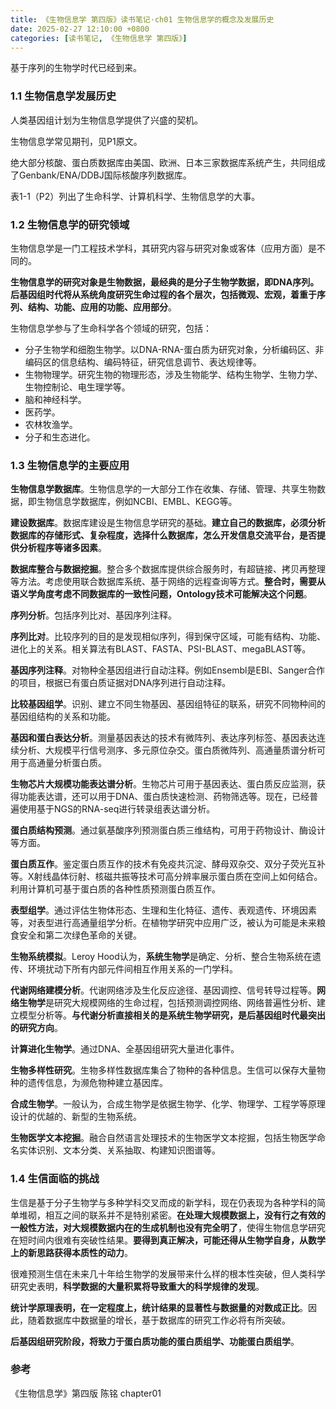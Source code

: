 ```yaml
---
title: 《生物信息学 第四版》读书笔记·ch01 生物信息学的概念及发展历史
date: 2025-02-27 12:10:00 +0800
categories: [读书笔记, 《生物信息学 第四版》]
---
```


基于序列的生物学时代已经到来。

### 1.1 生物信息学发展历史

人类基因组计划为生物信息学提供了兴盛的契机。

生物信息学常见期刊，见P1原文。

绝大部分核酸、蛋白质数据库由美国、欧洲、日本三家数据库系统产生，共同组成了Genbank/ENA/DDBJ国际核酸序列数据库。

表1-1（P2）列出了生命科学、计算机科学、生物信息学的大事。

### 1.2 生物信息学的研究领域

生物信息学是一门工程技术学科，其研究内容与研究对象或客体（应用方面）是不同的。

**生物信息学的研究对象是生物数据，最经典的是分子生物学数据，即DNA序列。后基因组时代将从系统角度研究生命过程的各个层次，包括微观、宏观，着重于序列、结构、功能、应用的功能、应用部分**。

生物信息学参与了生命科学各个领域的研究，包括：
- 分子生物学和细胞生物学。以DNA-RNA-蛋白质为研究对象，分析编码区、非编码区的信息结构、编码特征，研究信息调节、表达规律等。
- 生物物理学。研究生物的物理形态，涉及生物能学、结构生物学、生物力学、生物控制论、电生理学等。
- 脑和神经科学。
- 医药学。
- 农林牧渔学。
- 分子和生态进化。

### 1.3 生物信息学的主要应用

**生物信息学数据库**。生物信息学的一大部分工作在收集、存储、管理、共享生物数据，即生物信息学数据库，例如NCBI、EMBL、KEGG等。

**建设数据库**。数据库建设是生物信息学研究的基础。**建立自己的数据库，必须分析数据库的存储形式、复杂程度，选择什么数据库，怎么开发信息交流平台，是否提供分析程序等诸多因素**。

**数据库整合与数据挖掘**。整合多个数据库提供综合服务时，有超链接、拷贝再整理等方法。考虑使用联合数据库系统、基于网络的远程查询等方式。**整合时，需要从语义学角度考虑不同数据库的一致性问题，Ontology技术可能解决这个问题**。

**序列分析**。包括序列比对、基因序列注释。

**序列比对**。比较序列的目的是发现相似序列，得到保守区域，可能有结构、功能、进化上的关系。相关算法有BLAST、FASTA、PSI-BLAST、megaBLAST等。

**基因序列注释**。对物种全基因组进行自动注释。例如Ensembl是EBI、Sanger合作的项目，根据已有蛋白质证据对DNA序列进行自动注释。

**比较基因组学**。识别、建立不同生物基因、基因组特征的联系，研究不同物种间的基因组结构的关系和功能。

**基因和蛋白表达分析**。测量基因表达的技术有微阵列、表达序列标签、基因表达连续分析、大规模平行信号测序、多元原位杂交。蛋白质微阵列、高通量质谱分析可用于高通量分析蛋白质。

**生物芯片大规模功能表达谱分析**。生物芯片可用于基因表达、蛋白质反应监测，获得功能表达谱，还可以用于DNA、蛋白质快速检测、药物筛选等。现在，已经普遍使用基于NGS的RNA-seq进行转录组表达谱分析。

**蛋白质结构预测**。通过氨基酸序列预测蛋白质三维结构，可用于药物设计、酶设计等方面。

**蛋白质互作**。鉴定蛋白质互作的技术有免疫共沉淀、酵母双杂交、双分子荧光互补等。X射线晶体衍射、核磁共振等技术可高分辨率展示蛋白质在空间上如何结合。利用计算机可基于蛋白质的各种性质预测蛋白质互作。

**表型组学**。通过评估生物体形态、生理和生化特征、遗传、表观遗传、环境因素等，对表型进行高通量组学分析。在植物学研究中应用广泛，被认为可能是未来粮食安全和第二次绿色革命的关键。

**生物系统模拟**。Leroy Hood认为，**系统生物学**是确定、分析、整合生物系统在遗传、环境扰动下所有内部元件间相互作用关系的一门学科。

**代谢网络建模分析**。代谢网络涉及生化反应途径、基因调控、信号转导过程等。**网络生物学**是研究大规模网络的生命过程，包括预测调控网络、网络普遍性分析、建立模型分析等。**与代谢分析直接相关的是系统生物学研究，是后基因组时代最突出的研究方向**。

**计算进化生物学**。通过DNA、全基因组研究大量进化事件。

**生物多样性研究**。生物多样性数据库集合了物种的各种信息。生信可以保存大量物种的遗传信息，为濒危物种建立基因库。

**合成生物学**。一般认为，合成生物学是依据生物学、化学、物理学、工程学等原理设计的优越的、新型的生物系统。

**生物医学文本挖掘**。融合自然语言处理技术的生物医学文本挖掘，包括生物医学命名实体识别、文本分类、关系抽取、构建知识图谱等。

### 1.4 生信面临的挑战

生信是基于分子生物学与多种学科交叉而成的新学科，现在仍表现为各种学科的简单堆砌，相互之间的联系并不是特别紧密。**在处理大规模数据上，没有行之有效的一般性方法，对大规模数据内在的生成机制也没有完全明了**，使得生物信息学研究在短时间内很难有突破性结果。**要得到真正解决，可能还得从生物学自身，从数学上的新思路获得本质性的动力**。

很难预测生信在未来几十年给生物学的发展带来什么样的根本性突破，但人类科学研究史表明，**科学数据的大量积累将导致重大的科学规律的发现**。

**统计学原理表明，在一定程度上，统计结果的显著性与数据量的对数成正比**。因此，随着数据库中数据量的增长，基于数据库的研究工作必将有所突破。

**后基因组研究阶段，将致力于蛋白质功能的蛋白质组学、功能蛋白质组学**。

### 参考

《生物信息学》第四版 陈铭 chapter01
